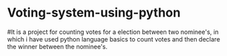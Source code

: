 # Voting-system-using-python

#It is a project for counting votes for a election between two nominee's, in which i have used python language basics to count votes and then declare the winner between the nominee's.
